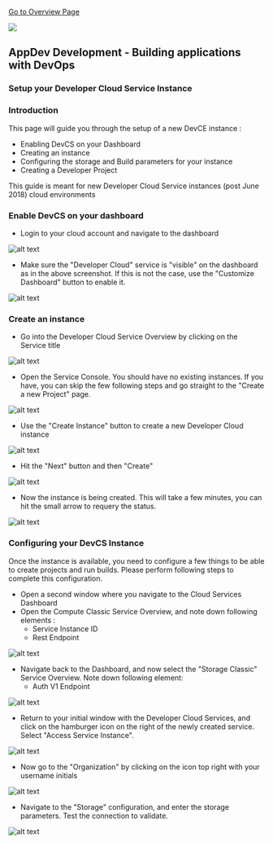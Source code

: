 [Go to Overview Page](../Develop.md)

![](../../common/images/customer.logo2.png)
## AppDev Development - Building applications with DevOps ##
### Setup your Developer Cloud Service Instance ###

### Introduction ###

This page will guide you through the setup of a new DevCE instance : 
- Enabling DevCS on your Dashboard
- Creating an instance
- Configuring the storage and Build parameters for your instance
- Creating a Developer Project

This guide is meant for new Developer Cloud Service instances (post June 2018) cloud environments

### Enable DevCS on your dashboard ###

- Login to your cloud account and navigate to the dashboard

![alt text](images/dashboard.png)

- Make sure the "Developer Cloud" service is "visible" on the dashboard as in the above screenshot.  If this is not the case, use the "Customize Dashboard" button to enable it.

![alt text](images/customize.png)

### Create an instance ###

- Go into the Developer Cloud Service Overview by clicking on the Service title

![alt text](images/service.png)

- Open the Service Console.  You should have no existing instances.  If you have, you can skip the few following steps and go straight to the "Create a new Project" page.

![alt text](empty.png)

- Use the "Create Instance" button to create a new Developer Cloud instance

![alt text](images/create.png)

- Hit the "Next" button and then "Create"

![alt text](images/confirm.png)

- Now the instance is being created.  This will take a few minutes, you can hit the small arrow to requery the status.

![alt text](images/creating.png)


### Configuring your DevCS Instance ###

Once the instance is available, you need to configure a few things to be able to create projects and run builds.  Please perform following steps to complete this configuration.

- Open a second window where you navigate to the Cloud Services Dashboard
- Open the Compute Classic Service Overview, and note down following elements :
   - Service Instance ID
   - Rest Endpoint

![alt text](images/compute.png)
   
- Navigate back to the Dashboard, and now select the "Storage Classic" Service Overview.  Note down following element:
   - Auth V1 Endpoint
   
![alt text](images/storage.png)
   
- Return to your initial window with the Developer Cloud Services, and click on the hamburger icon on the right of the newly created service.  Select "Access Service Instance".

![alt text](images/access.png)

- Now go to the "Organization" by clicking on the icon top right with your username initials

![alt text](images/toOrg.png)

- Navigate to the "Storage" configuration, and enter the storage parameters.  Test the connection to validate.

![alt text](images/creating.png)



